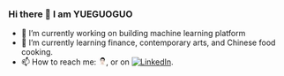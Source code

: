 ### Hi there 👋 I am YUEGUOGUO

- 🔭 I’m currently working on building machine learning platform
- 🌱 I’m currently learning finance, contemporary arts, and Chinese food cooking.
- 📫 How to reach me: [![Blog post][1.2]][1], or on [![LinkedIn][2.2]][2].

<!-- Icons -->
<!-- [1.2]: https://github.com/yueguoguo/yueguoguo/blob/aa0435b73479456e7f71a1d16ba3fd51f4e85896/misc/yueguoguo_icon.jpg  -->
[1.2]: misc/yueguoguo_icon.jpg
[2.2]: https://raw.githubusercontent.com/MartinHeinz/MartinHeinz/master/linkedin-3-16.png

<!-- Links to your social media accounts -->
[1]: http://yueguoguo.github.io/
[2]: https://www.linkedin.com/in/yueguoguo1024/
